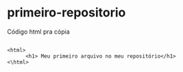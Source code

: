 # primeiro-repositorio
  Código html pra cópia 
  ```

<html>
        <h1> Meu primeiro arquivo no meu repositório</h1>
<\html>

  ```
